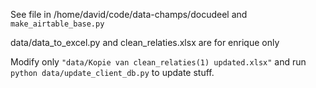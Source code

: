 See file in /home/david/code/data-champs/docudeel
and `make_airtable_base.py`

data/data_to_excel.py and clean_relaties.xlsx are for enrique only

Modify only `"data/Kopie van clean_relaties(1) updated.xlsx"` and run 
`python data/update_client_db.py` to update stuff.